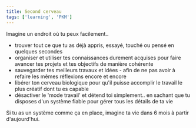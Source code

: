 ```yaml
---
title: Second cerveau
tags: ['learning', 'PKM']
--- 
```


Imagine un endroit où tu peux facilement..
- trouver tout ce que tu as déjà appris, essayé, touché ou pensé en quelques secondes
- organiser et utiliser tes connaissances durement acquises pour faire avancer tes projets et tes objectifs de manière cohérente
- sauvegarder tes meilleurs travaux et idées - afin de ne pas avoir à refaire les mêmes réflexions encore et encore
- libérer ton cerveau biologique pour qu'il puisse accomplir le travail le plus créatif dont tu es capable
- désactiver le 'mode travail' et détend toi simplement.. en sachant que tu disposes d'un système fiable pour gérer tous les détails de ta vie

Si tu as un système comme ça en place, imagine ta vie dans 6 mois à partir d'aujourd'hui. 